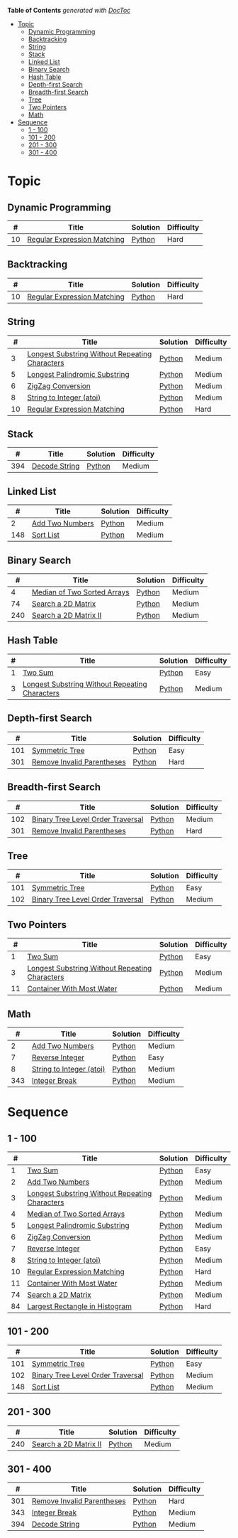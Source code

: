 <!-- START doctoc generated TOC please keep comment here to allow auto update -->
<!-- DON'T EDIT THIS SECTION, INSTEAD RE-RUN doctoc TO UPDATE -->
**Table of Contents**  *generated with [DocToc](https://github.com/thlorenz/doctoc)*

- [Topic](#topic)
  - [Dynamic Programming](#dynamic-programming)
  - [Backtracking](#backtracking)
  - [String](#string)
  - [Stack](#stack)
  - [Linked List](#linked-list)
  - [Binary Search](#binary-search)
  - [Hash Table](#hash-table)
  - [Depth-first Search](#depth-first-search)
  - [Breadth-first Search](#breadth-first-search)
  - [Tree](#tree)
  - [Two Pointers](#two-pointers)
  - [Math](#math)
- [Sequence](#sequence)
  - [1 - 100](#1---100)
  - [101 - 200](#101---200)
  - [201 - 300](#201---300)
  - [301 - 400](#301---400)

<!-- END doctoc generated TOC please keep comment here to allow auto update -->

# Topic

## Dynamic Programming

| #    | Title                                    | Solution                                 | Difficulty |
| ---- | ---------------------------------------- | ---------------------------------------- | ---------- |
| 10   | [Regular Expression Matching](https://leetcode.com/problems/regular-expression-matching) | [Python](solutions/10-regular-expression-matching.md)        | Hard       |

## Backtracking

| #    | Title                                    | Solution                                 | Difficulty |
| ---- | ---------------------------------------- | ---------------------------------------- | ---------- |
| 10   | [Regular Expression Matching](https://leetcode.com/problems/regular-expression-matching) | [Python](solutions/10-regular-expression-matching.md)        | Hard       |

## String

| #    | Title                                    | Solution                                 | Difficulty |
| ---- | ---------------------------------------- | ---------------------------------------- | ---------- |
| 3    | [Longest Substring Without Repeating Characters](https://leetcode.com/problems/longest-substring-without-repeating-characters) | [Python](solutions/3-longest-substring-without-repeating-characters.md) | Medium     |
| 5    | [Longest Palindromic Substring](https://leetcode.com/problems/longest-palindromic-substring) | [Python](solutions/5-longest-palindromic-substring.md) | Medium     |
| 6    | [ZigZag Conversion](https://leetcode.com/problems/zigzag-conversion) | [Python](6-zigzag-conversion.md)         | Medium     |
| 8    | [String to Integer (atoi)](https://leetcode.com/problems/string-to-integer-atoi) | [Python](solutions/8-string-to-integer-atoi.md) | Medium     |
| 10   | [Regular Expression Matching](https://leetcode.com/problems/regular-expression-matching) | [Python](solutions/10-regular-expression-matching.md)        | Hard       |

## Stack

| #    | Title                                    | Solution                                 | Difficulty |
| ---- | ---------------------------------------- | ---------------------------------------- | ---------- |
| 394  | [Decode String](https://leetcode.com/problems/decode-string) | [Python](solutions/394-decode-string.md) | Medium     |


## Linked List

| #    | Title                                    | Solution                                 | Difficulty |
| ---- | ---------------------------------------- | ---------------------------------------- | ---------- |
| 2    | [Add Two Numbers](https://leetcode.com/problems/add-two-numbers) | [Python](solutions/2-add-two-numbers.md) | Medium     |
| 148  | [Sort List](https://leetcode.com/problems/sort-list) | [Python](solutions/148-sort-list.md)     | Medium     |

## Binary Search

| #    | Title                                    | Solution                                 | Difficulty |
| ---- | ---------------------------------------- | ---------------------------------------- | ---------- |
| 4    | [Median of Two Sorted Arrays](https://leetcode.com/problems/median-of-two-sorted-arrays) | [Python](solutions/4-median-of-two-sorted-arrays.md) | Medium     |
| 74   | [Search a 2D Matrix](https://leetcode.com/problems/search-a-2d-matrix) | [Python](solutions/74-search-a-2d-matrix.md) | Medium     |
| 240  | [Search a 2D Matrix II](https://leetcode.com/problems/search-a-2d-matrix-ii) | [Python](solutions/240-search-a-2d-matrix-ii.md) | Medium     |

## Hash Table

| #    | Title                                    | Solution                                 | Difficulty |
| ---- | ---------------------------------------- | ---------------------------------------- | ---------- |
| 1    | [Two Sum](https://leetcode.com/problems/two-sum) | [Python](solutions/1-two-sum.md)         | Easy       |
| 3    | [Longest Substring Without Repeating Characters](https://leetcode.com/problems/longest-substring-without-repeating-characters) | [Python](solutions/3-longest-substring-without-repeating-characters.md) | Medium     |

## Depth-first Search

| #    | Title                                    | Solution                                 | Difficulty |
| ---- | ---------------------------------------- | ---------------------------------------- | ---------- |
| 101  | [Symmetric Tree](https://leetcode.com/problems/symmetric-tree) | [Python](solutions/101-symmetric-tree.md) | Easy       |
| 301  | [Remove Invalid Parentheses](https://leetcode.com/problems/remove-invalid-parentheses) | [Python](solutions/301-remove-invalid-parentheses.md) | Hard       |

## Breadth-first Search

| #    | Title                                    | Solution                                 | Difficulty |
| ---- | ---------------------------------------- | ---------------------------------------- | ---------- |
| 102  | [Binary Tree Level Order Traversal](https://leetcode.com/problems/binary-tree-level-order-traversal) | [Python](solutions/102-binary-tree-level-order-traversal.md) | Medium     |
| 301  | [Remove Invalid Parentheses](https://leetcode.com/problems/remove-invalid-parentheses/) | [Python](solutions/301-remove-invalid-parentheses.md) | Hard       |

## Tree

| #    | Title                                    | Solution                                 | Difficulty |
| ---- | ---------------------------------------- | ---------------------------------------- | ---------- |
| 101  | [Symmetric Tree](https://leetcode.com/problems/symmetric-tree) | [Python](solutions/101-symmetric-tree.md) | Easy       |
| 102  | [Binary Tree Level Order Traversal](https://leetcode.com/problems/binary-tree-level-order-traversal) | [Python](solutions/102-binary-tree-level-order-traversal.md) | Medium     |

## Two Pointers

| #    | Title                                    | Solution                                 | Difficulty |
| ---- | ---------------------------------------- | ---------------------------------------- | ---------- |
| 1    | [Two Sum](https://leetcode.com/problems/two-sum) | [Python](solutions/1-two-sum.md)         | Easy       |
| 3    | [Longest Substring Without Repeating Characters](https://leetcode.com/problems/longest-substring-without-repeating-characters) | [Python](solutions/3-longest-substring-without-repeating-characters.md) | Medium     |
| 11   | [Container With Most Water](https://leetcode.com/problems/container-with-most-water) | [Python](solutions/11-container-with-most-water.md) | Medium     |

## Math

| #    | Title                                    | Solution                                 | Difficulty |
| ---- | ---------------------------------------- | ---------------------------------------- | ---------- |
| 2    | [Add Two Numbers](https://leetcode.com/problems/add-two-numbers) | [Python](solutions/2-add-two-numbers.md) | Medium     |
| 7    | [Reverse Integer](https://leetcode.com/problems/reverse-integer) | [Python](solutions/7-reverse-integer.md) | Easy       |
| 8    | [String to Integer (atoi)](https://leetcode.com/problems/string-to-integer-atoi) | [Python](solutions/8-string-to-integer-atoi.md) | Medium     |
| 343  | [Integer Break](https://leetcode.com/problems/integer-break) | [Python](solutions/343-integer-break.md) | Medium     |


# Sequence

## 1 - 100

| #    | Title                                                        | Solution                                                     | Difficulty |
| ---- | ------------------------------------------------------------ | ------------------------------------------------------------ | ---------- |
| 1    | [Two Sum](https://leetcode.com/problems/two-sum)             | [Python](solutions/1-two-sum.md)                             | Easy       |
| 2    | [Add Two Numbers](https://leetcode.com/problems/add-two-numbers) | [Python](solutions/2-add-two-numbers.md)                     | Medium     |
| 3    | [Longest Substring Without Repeating Characters](https://leetcode.com/problems/longest-substring-without-repeating-characters) | [Python](solutions/3-longest-substring-without-repeating-characters.md) | Medium     |
| 4    | [Median of Two Sorted Arrays](https://leetcode.com/problems/median-of-two-sorted-arrays) | [Python](solutions/4-median-of-two-sorted-arrays.md)         | Medium     |
| 5    | [Longest Palindromic Substring](https://leetcode.com/problems/longest-palindromic-substring) | [Python](solutions/5-longest-palindromic-substring.md)       | Medium     |
| 6    | [ZigZag Conversion](https://leetcode.com/problems/zigzag-conversion) | [Python](6-zigzag-conversion.md)                             | Medium     |
| 7    | [Reverse Integer](https://leetcode.com/problems/reverse-integer) | [Python](solutions/7-reverse-integer.md)                     | Easy       |
| 8    | [String to Integer (atoi)](https://leetcode.com/problems/string-to-integer-atoi) | [Python](solutions/8-string-to-integer-atoi.md)              | Medium     |
| 10   | [Regular Expression Matching](https://leetcode.com/problems/regular-expression-matching) | [Python](solutions/10-regular-expression-matching.md)        | Hard       |
| 11   | [Container With Most Water](https://leetcode.com/problems/container-with-most-water) | [Python](solutions/11-container-with-most-water.md)          | Medium     |
| 74   | [Search a 2D Matrix](https://leetcode.com/problems/search-a-2d-matrix) | [Python](solutions/74-search-a-2d-matrix.md)                 | Medium     |
| 84   | [Largest Rectangle in Histogram](https://leetcode.com/problems/largest-rectangle-in-histogram) | [Python](solutions/84-largest-rectangle-in-histogram.md)     | Hard       |


## 101 - 200

| #    | Title                                    | Solution                                 | Difficulty |
| ---- | ---------------------------------------- | ---------------------------------------- | ---------- |
| 101  | [Symmetric Tree](https://leetcode.com/problems/symmetric-tree) | [Python](solutions/101-symmetric-tree.md) | Easy       |
| 102  | [Binary Tree Level Order Traversal](https://leetcode.com/problems/binary-tree-level-order-traversal) | [Python](solutions/102-binary-tree-level-order-traversal.md) | Medium     |
| 148  | [Sort List](https://leetcode.com/problems/sort-list) | [Python](solutions/148-sort-list.md)     | Medium     |

## 201 - 300

| #    | Title                                    | Solution                                 | Difficulty |
| ---- | ---------------------------------------- | ---------------------------------------- | ---------- |
| 240  | [ Search a 2D Matrix II](https://leetcode.com/problems/search-a-2d-matrix-ii) | [Python](solutions/240-search-a-2d-matrix-ii.md) | Medium     |

## 301 - 400

| #    | Title                                    | Solution                                 | Difficulty |
| ---- | ---------------------------------------- | ---------------------------------------- | ---------- |
| 301  | [Remove Invalid Parentheses](https://leetcode.com/problems/remove-invalid-parentheses) | [Python](solutions/301-remove-invalid-parentheses.md) | Hard       |
| 343  | [Integer Break](https://leetcode.com/problems/integer-break) | [Python](solutions/343-integer-break.md) | Medium     |
| 394  | [Decode String](https://leetcode.com/problems/decode-string) | [Python](solutions/394-decode-string.md) | Medium     |

